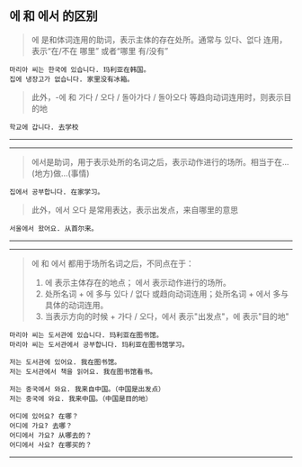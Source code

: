 
## 에 和 에서 的区别
> 에 是和体词连用的助词，表示主体的存在处所。通常与 있다、없다 连用，表示“在/不在 哪里” 或者“哪里 有/没有”
```
마리아 씨는 한국에 있습니다. 玛利亚在韩国。
집에 냉장고가 없습니다. 家里没有冰箱。
```
> 此外，-에 和 가다 / 오다 / 돌아가다 / 돌아오다 等趋向动词连用时，则表示目的地
```
학교에 갑니다. 去学校
```
---
---
> 에서是助词，用于表示处所的名词之后，表示动作进行的场所。相当于在...(地方)做...(事情)
```
집에서 공부합니다. 在家学习。
```
> 此外，에서 오다 是常用表达，表示出发点，来自哪里的意思
```
서울에서 왔어요. 从首尔来。
```
---
---
> 에 和 에서 都用于场所名词之后，不同点在于：
> 1. 에 表示主体存在的地点； 에서 表示动作进行的场所。
> 2. 处所名词 + 에 多与 있다 / 없다 或趋向动词连用；处所名词 + 에서 多与具体的动词连用。
> 3. 当表示方向的时候 + 가다 / 오다，에서 表示"出发点"，에 表示"目的地"
```
마리아 씨는 도서관에 있습니다. 玛利亚在图书馆。
마리아 씨는 도서관에서 공부합니다. 玛利亚在图书馆学习。

저는 도서관에 있어요. 我在图书馆。
저는 도서관에서 책을 읽어요. 我在图书馆看书。
```
```
저는 중국에서 와요. 我来自中国。（中国是出发点）
저는 중국에 와요. 我来中国。（中国是目的地）
```
```
어디에 있어요? 在哪？
어디에 가요? 去哪？
어디에서 가요? 从哪去的？
어디에서 사요? 在哪买的？
```





---
